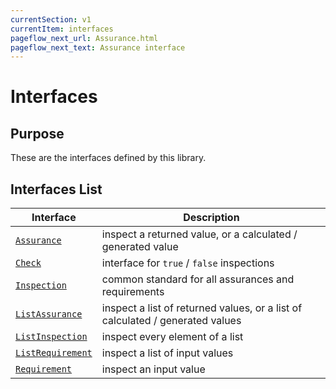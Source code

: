 ```yaml
---
currentSection: v1
currentItem: interfaces
pageflow_next_url: Assurance.html
pageflow_next_text: Assurance interface
---
```


# Interfaces

## Purpose

These are the interfaces defined by this library.

## Interfaces List

Interface | Description
----------|------------
[`Assurance`](Assurance.html) | inspect a returned value, or a calculated / generated value
[`Check`](Check.html) | interface for `true` / `false` inspections
[`Inspection`](Inspection.html) | common standard for all assurances and requirements
[`ListAssurance`](ListAssurance.html) | inspect a list of returned values, or a list of calculated / generated values
[`ListInspection`](ListInspection.html) | inspect every element of a list
[`ListRequirement`](ListRequirement.html) | inspect a list of input values
[`Requirement`](Requirement.html) | inspect an input value

